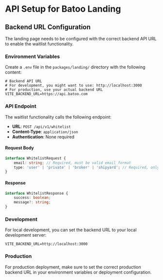 # API Setup for Batoo Landing

## Backend URL Configuration

The landing page needs to be configured with the correct backend API URL to enable the waitlist functionality.

### Environment Variables

Create a `.env` file in the `packages/landing/` directory with the following content:

```env
# Backend API URL
# For development, you might want to use: http://localhost:3000
# For production, use your actual backend URL
VITE_BACKEND_URL=https://api.batoo.com
```

### API Endpoint

The waitlist functionality calls the following endpoint:

- **URL**: `POST /api/v1/whitelist`
- **Content-Type**: `application/json`
- **Authentication**: None required

#### Request Body

```typescript
interface WhitelistRequest {
	email: string; // Required, must be valid email format
	type: 'user' | 'private' | 'broker' | 'shipyard'; // Required, only these 4 values allowed
}
```

#### Response

```typescript
interface WhitelistResponse {
	success: boolean;
	message?: string;
}
```

### Development

For local development, you can set the backend URL to your local development server:

```env
VITE_BACKEND_URL=http://localhost:3000
```

### Production

For production deployment, make sure to set the correct production backend URL in your environment variables or deployment configuration.
